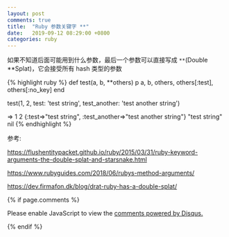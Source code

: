 ```yaml
---
layout: post
comments: true
title:  "Ruby 参数关键字 **"
date:   2019-09-12 08:29:00 +0800
categories: ruby
---
```


如果不知道后面可能用到什么参数，最后一个参数可以直接写成 `**`(Double **Splat)，它会接受所有 hash 类型的参数

{% highlight ruby %}
def test(a, b, **others)
    p a, b, others, others[:test], others[:no_key]
end

test(1, 2, test: 'test string', test_another: 'test another string')

=> 
1
2
{:test=>"test string", :test_another=>"test another string"}
"test string"
nil
{% endhighlight %}

参考:

<a href="https://flushentitypacket.github.io/ruby/2015/03/31/ruby-keyword-arguments-the-double-splat-and-starsnake.html" target="_blank">https://flushentitypacket.github.io/ruby/2015/03/31/ruby-keyword-arguments-the-double-splat-and-starsnake.html</a>

<a href="https://www.rubyguides.com/2018/06/rubys-method-arguments/" target="_blank">https://www.rubyguides.com/2018/06/rubys-method-arguments/</a>

<a href="https://dev.firmafon.dk/blog/drat-ruby-has-a-double-splat/">https://dev.firmafon.dk/blog/drat-ruby-has-a-double-splat/</a>


{% if page.comments %}
<div id="disqus_thread"></div>
<script>

/**
*  RECOMMENDED CONFIGURATION VARIABLES: EDIT AND UNCOMMENT THE SECTION BELOW TO INSERT DYNAMIC VALUES FROM YOUR PLATFORM OR CMS.
*  LEARN WHY DEFINING THESE VARIABLES IS IMPORTANT: https://disqus.com/admin/universalcode/#configuration-variables*/
/*
var disqus_config = function () {
this.page.url = PAGE_URL;  // Replace PAGE_URL with your page's canonical URL variable
this.page.identifier = PAGE_IDENTIFIER; // Replace PAGE_IDENTIFIER with your page's unique identifier variable
};
*/
(function() { // DON'T EDIT BELOW THIS LINE
var d = document, s = d.createElement('script');
s.src = 'https://iamdbc-eggy.disqus.com/embed.js';
s.setAttribute('data-timestamp', +new Date());
(d.head || d.body).appendChild(s);
})();
</script>
<noscript>Please enable JavaScript to view the <a href="https://disqus.com/?ref_noscript">comments powered by Disqus.</a></noscript>
                            
{% endif %}
